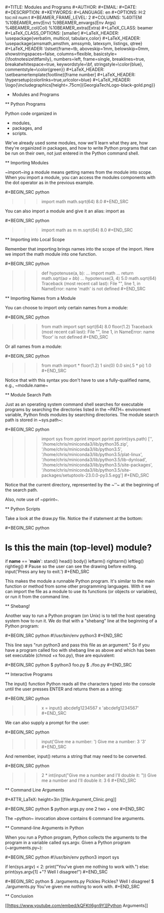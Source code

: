 #+TITLE: Modules and Programs
#+AUTHOR:
#+EMAIL:
#+DATE:
#+DESCRIPTION:
#+KEYWORDS:
#+LANGUAGE:  en
#+OPTIONS: H:2 toc:nil num:t
#+BEAMER_FRAME_LEVEL: 2
#+COLUMNS: %40ITEM %10BEAMER_env(Env) %9BEAMER_envargs(Env Args) %4BEAMER_col(Col) %10BEAMER_extra(Extra)
#+LaTeX_CLASS: beamer
#+LaTeX_CLASS_OPTIONS: [smaller]
#+LaTeX_HEADER: \usepackage{verbatim, multicol, tabularx,color}
#+LaTeX_HEADER: \usepackage{amsmath,amsthm, amssymb, latexsym, listings, qtree}
#+LaTeX_HEADER: \lstset{frame=tb, aboveskip=1mm, belowskip=0mm, showstringspaces=false, columns=flexible, basicstyle={\footnotesize\ttfamily}, numbers=left, frame=single, breaklines=true, breakatwhitespace=true, keywordstyle=\bf, stringstyle=\color{blue}, commentstyle=\color{green}}
#+LaTeX_HEADER: \setbeamertemplate{footline}[frame number]
#+LaTeX_HEADER: \hypersetup{colorlinks=true,urlcolor=blue}
#+LaTeX_HEADER: \logo{\includegraphics[height=.75cm]{GeorgiaTechLogo-black-gold.png}}

* Modules and Programs

** Python Programs

Python code organized in

- modules,
- packages, and
- scripts.

We've already used some modules, now we'll learn what they are, how
they're orgainized in packages, and how to write Python programs that
can be run on their own, not just entered in the Python command shell.

** Importing Modules

~import~ing a module means getting names from the module into scope. When you import a module, you can access the modules components with the dot operator as in the previous example.

#+BEGIN_SRC python
>>> import math
>>> math.sqrt(64)
8.0
#+END_SRC

You can also import a module and give it an alias: import <module> as <local-name>

#+BEGIN_SRC python
>>> import math as m
>>> m.sqrt(64)
8.0
#+END_SRC

** Importing into Local Scope

Remember that importing brings names into the scope of the import.
Here we import the math module into one function.

#+BEGIN_SRC python
>>> def hypotenuse(a, b):
...     import math
...     return math.sqrt(a*a + b*b)
...
>>> hypotenuse(3, 4)
5.0
>>> math.sqrt(64)
Traceback (most recent call last):
File "<stdin>", line 1, in <module>
NameError: name 'math' is not defined
#+END_SRC

** Importing Names from a Module

You can choose to import only certain names from a module:

#+BEGIN_SRC python
>>> from math import sqrt
>>> sqrt(64)
8.0
>>> floor(1.2)
Traceback (most recent call last):
File "<stdin>", line 1, in <module>
NameError: name 'floor' is not defined
#+END_SRC

Or all names from a module:

#+BEGIN_SRC python
>>> from math import *
>>> floor(1.2)
1
>>> sin(0)
0.0
>>> sin(.5 * pi)
1.0
#+END_SRC

Notice that with this syntax you don't have to use a fully-qualified
name, e.g., ~module.name~

** Module Search Path

Just as an operating system command shell searches for executable programs by searching the directories listed in the ~PATH~ environment variable, Python finds modules by searching directories. The module search path is stored in ~sys.path~:

#+BEGIN_SRC python
>>> import sys
>>> from pprint import pprint
>>> pprint(sys.path)
['',
 '/home/chris/miniconda3/lib/python35.zip',
 '/home/chris/miniconda3/lib/python3.5',
 '/home/chris/miniconda3/lib/python3.5/plat-linux',
 '/home/chris/miniconda3/lib/python3.5/lib-dynload',
 '/home/chris/miniconda3/lib/python3.5/site-packages',
 '/home/chris/miniconda3/lib/python3.5/site-packages/setuptools-23.0.0-py3.5.egg']
#+END_SRC

Notice that the current directory, represented by the ~''~ at the beginning of the search path.

Also, note use of ~pprint~.

** Python Scripts

Take a look at the draw.py file. Notice the if statement at the bottom:

#+BEGIN_SRC python
# Is this the main (top-level) module?
if __name__ == '__main__':
    stand()
    head()
    body()
    leftarm()
    rightarm()
    leftleg()
    rightleg()
    # Pause so the user can see the drawing before exiting.
    input('Press any key to exit.')
#+END_SRC

This makes the module a runnable Python program. It's similar to the main function or method from some other programming languages. With it we can import the file as a module to use its functions (or objects or variables), or run it from the command line.

** Shebang!

Another way to run a Python program (on Unix) is to tell the host operating system how to run it. We do that with a "shebang" line at the beginning of a Python program:

#+BEGIN_SRC python
#!/usr/bin/env python3
#+END_SRC

This line says "run python3 and pass this file as an argument." So if you have a program called foo with shebang line as above and which has been set executable (chmod +x foo.py), thse are equivalent:

#+BEGIN_SRC python
$ python3 foo.py
$ ./foo.py
#+END_SRC

** Interactive Programs

The input() function Python reads all the characters typed into the console until the user presses ENTER and returns them as a string:

#+BEGIN_SRC python
>>> x = input()
abcdefg1234567
>>> x
'abcdefg1234567'
#+END_SRC

We can also supply a prompt for the user:

#+BEGIN_SRC python
>>> input('Give me a number: ')
Give me a number: 3
'3'
#+END_SRC

And remember, input() returns a string that may need to be converted.

#+BEGIN_SRC python
>>> 2 * int(input("Give me a number and I'll double it: "))
Give me a number and I'll double it: 3
6
#+END_SRC

** Command Line Arguments

#+ATTR_LaTeX: height=3in
[[file:Argument_Clinic.png]]

#+BEGIN_SRC python
$ python args.py one 2 two + one
#+END_SRC

The ~python~ invocation above contains 6 command line arguments.

** Command-line Arguments in Python

When you run a Python program, Python collects the arguments to the
program in a variable called sys.argv. Given a Python program
(~arguments.py~):

#+BEGIN_SRC python
#!/usr/bin/env python3
import sys

if len(sys.argv) < 2:
    print("You've given me nothing to work with.")
else:
    print(sys.argv[1] +"? Well I disagree!")
#+END_SRC

#+BEGIN_SRC python
$ ./arguments.py Pickles
Pickles? Well I disagree!
$ ./arguments.py
You've given me nothing to work with.
#+END_SRC

** Conclusion

[[https://www.youtube.com/embed/kQFKtI6gn9Y][Python Arguments]]
